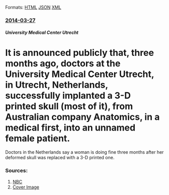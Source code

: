 
Formats: [HTML](/news/2014/03/27/it-is-announced-publicly-that-three-months-ago-doctors-at-the-university-medical-center-utrecht-in-utrecht-netherlands-successfully-imp.html)  [JSON](/news/2014/03/27/it-is-announced-publicly-that-three-months-ago-doctors-at-the-university-medical-center-utrecht-in-utrecht-netherlands-successfully-imp.json)  [XML](/news/2014/03/27/it-is-announced-publicly-that-three-months-ago-doctors-at-the-university-medical-center-utrecht-in-utrecht-netherlands-successfully-imp.xml)  

### [2014-03-27](/news/2014/03/27/index.md)

##### University Medical Center Utrecht
# It is announced publicly that, three months ago, doctors at the University Medical Center Utrecht, in Utrecht, Netherlands, successfully implanted a 3-D printed skull (most of it), from Australian company Anatomics, in a medical first, into an unnamed female patient. 

Doctors in the Netherlands say a woman is doing fine three months after her deformed skull was replaced with a 3-D printed one.


### Sources:

1. [NBC](http://www.nbcnews.com/science/science-news/medical-first-3-d-printed-skull-successfully-implanted-woman-n65576)
1. [Cover Image](https://media1.s-nbcnews.com/j/newscms/2014_13/284956/140327-science-3d-printed-skull_e8f32032da2f37a65e83ba184442e287.nbcnews-fp-1200-800.jpg)
